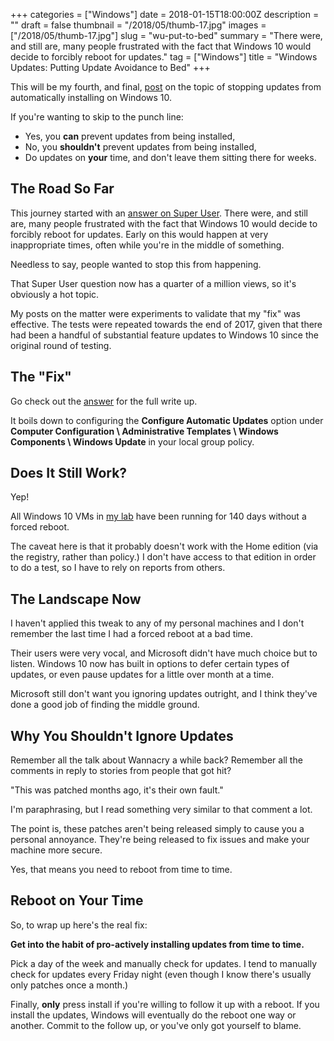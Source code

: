 +++
categories = ["Windows"]
date = 2018-01-15T18:00:00Z
description = ""
draft = false
thumbnail = "/2018/05/thumb-17.jpg"
images = ["/2018/05/thumb-17.jpg"]
slug = "wu-put-to-bed"
summary = "There were, and still are, many people frustrated with the fact that Windows 10 would decide to forcibly reboot for updates."
tag = ["Windows"]
title = "Windows Updates: Putting Update Avoidance to Bed"
+++

This will be my fourth, and final, [post](https://king.geek.nz/tags/#windows-update) on the topic of stopping updates from automatically installing on Windows 10.

If you're wanting to skip to the punch line:

* Yes, you **can** prevent updates from being installed,
* No, you **shouldn't** prevent updates from being installed,
* Do updates on **your** time, and don't leave them sitting there for weeks.

## **The Road So Far**

This journey started with an [answer on Super User](https://superuser.com/a/963933/36030). There were, and still are, many people frustrated with the fact that Windows 10 would decide to forcibly reboot for updates. Early on this would happen at very inappropriate times, often while you're in the middle of something.

Needless to say, people wanted to stop this from happening.

That Super User question now has a quarter of a million views, so it's obviously a hot topic.

My posts on the matter were experiments to validate that my "fix" was effective. The tests were repeated towards the end of 2017, given that there had been a handful of substantial feature updates to Windows 10 since the original round of testing.

## **The "Fix"**

Go check out the [answer](https://superuser.com/a/963933/36030) for the full write up.

It boils down to configuring the **Configure Automatic Updates** option under **Computer Configuration \ Administrative Templates \ Windows Components \ Windows Update** in your local group policy.

## **Does It Still Work?**

Yep!

All Windows 10 VMs in [my lab](https://king.geek.nz/WindowsUpdateUptime/) have been running for 140 days without a forced reboot.

The caveat here is that it probably doesn't work with the Home edition (via the registry, rather than policy.) I don't have access to that edition in order to do a test, so I have to rely on reports from others.

## **The Landscape Now**

I haven't applied this tweak to any of my personal machines and I don't remember the last time I had a forced reboot at a bad time.

Their users were very vocal, and Microsoft didn't have much choice but to listen. Windows 10 now has built in options to defer certain types of updates, or even pause updates for a little over month at a time.

Microsoft still don't want you ignoring updates outright, and I think they've done a good job of finding the middle ground.

## **Why You Shouldn't Ignore Updates**

Remember all the talk about Wannacry a while back? Remember all the comments in reply to stories from people that got hit?

"This was patched months ago, it's their own fault."

I'm paraphrasing, but I read something very similar to that comment a lot.

The point is, these patches aren't being released simply to cause you a personal annoyance. They're being released to fix issues and make your machine more secure.

Yes, that means you need to reboot from time to time.

## **Reboot on Your Time**

So, to wrap up here's the real fix:

**Get into the habit of pro-actively installing updates from time to time.**

Pick a day of the week and manually check for updates. I tend to manually check for updates every Friday night (even though I know there's usually only patches once a month.)

Finally, **only** press install if you're willing to follow it up with a reboot. If you install the updates, Windows will eventually do the reboot one way or another. Commit to the follow up, or you've only got yourself to blame.
